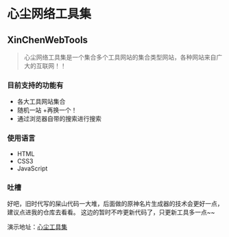 # 心尘网络工具集
## XinChenWebTools

> 心尘网络工具集是一个集合多个工具网站的集合类型网站，各种网站来自广大的互联网！！

### 目前支持的功能有
+ 各大工具网站集合
+ 随机一站
	+再换一个！
+ 通过浏览器自带的搜索进行搜索

### 使用语言
+ HTML
+ CSS3
+ JavaScript

### 吐槽
好吧，旧时代写的屎山代码一大堆，后面做的原神名片生成器的技术会更好一点，建议点进我的仓库去看看。
这边的暂时不咋更新代码了，只更新工具多一点~~

演示地址：[心尘工具集](https://my.wulvxinchen.cn/tools/)
